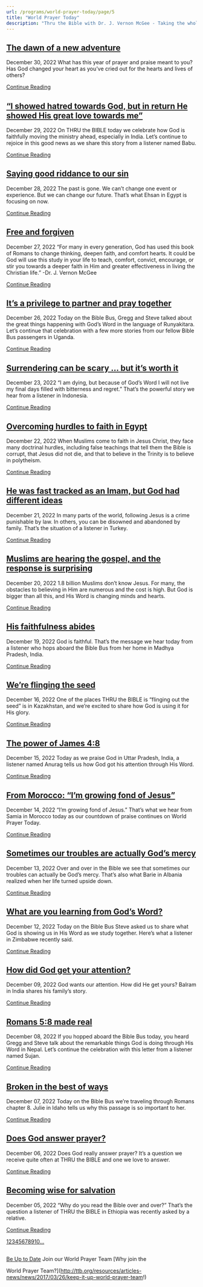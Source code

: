 ```yaml
---
url: /programs/world-prayer-today/page/5
title: "World Prayer Today"
description: "Thru the Bible with Dr. J. Vernon McGee - Taking the whole Word to the whole world"
---
```







## [The dawn of a new adventure](../world-prayer-today/2022/12/30/the-dawn-of-a-new-adventure)


December 30, 2022
What has this year of prayer and praise meant to you? Has God changed your heart as you’ve cried out for the hearts and lives of others?


[Continue Reading](../world-prayer-today/2022/12/30/the-dawn-of-a-new-adventure)




## [“I showed hatred towards God, but in return He showed His great love towards me”](../world-prayer-today/2022/12/29/i-showed-hatred-towards-god-but-in-return-he-showed-his-great-love-towards-me)


December 29, 2022
On THRU the BIBLE today we celebrate how God is faithfully moving the ministry ahead, especially in India. Let’s continue to rejoice in this good news as we share this story from a listener named Babu.


[Continue Reading](../world-prayer-today/2022/12/29/i-showed-hatred-towards-god-but-in-return-he-showed-his-great-love-towards-me)




## [Saying good riddance to our sin](../world-prayer-today/2022/12/28/saying-good-riddance-to-our-sin)


December 28, 2022
The past is gone. We can’t change one event or experience. But we can change our future. That’s what Ehsan in Egypt is focusing on now.


[Continue Reading](../world-prayer-today/2022/12/28/saying-good-riddance-to-our-sin)




## [Free and forgiven](../world-prayer-today/2022/12/27/free-and-forgiven)


December 27, 2022
“For many in every generation, God has used this book of Romans to change thinking, deepen faith, and comfort hearts. It could be God will use this study in your life to teach, comfort, convict, encourage, or stir you towards a deeper faith in Him and greater effectiveness in living the Christian life.” -Dr. J. Vernon McGee


[Continue Reading](../world-prayer-today/2022/12/27/free-and-forgiven)




## [It’s a privilege to partner and pray together](../world-prayer-today/2022/12/26/it-s-a-privilege-to-partner-and-pray-together)


December 26, 2022
Today on the Bible Bus, Gregg and Steve talked about the great things happening with God’s Word in the language of Runyakitara. Let’s continue that celebration with a few more stories from our fellow Bible Bus passengers in Uganda.


[Continue Reading](../world-prayer-today/2022/12/26/it-s-a-privilege-to-partner-and-pray-together)




## [Surrendering can be scary … but it’s worth it](../world-prayer-today/2022/12/23/surrendering-can-be-scary-but-it-s-worth-it)


December 23, 2022
“I am dying, but because of God’s Word I will not live my final days filled with bitterness and regret.” That’s the powerful story we hear from a listener in Indonesia.


[Continue Reading](../world-prayer-today/2022/12/23/surrendering-can-be-scary-but-it-s-worth-it)




## [Overcoming hurdles to faith in Egypt](../world-prayer-today/2022/12/22/overcoming-hurdles-to-faith-in-egypt)


December 22, 2022
When Muslims come to faith in Jesus Christ, they face many doctrinal hurdles, including false teachings that tell them the Bible is corrupt, that Jesus did not die, and that to believe in the Trinity is to believe in polytheism.


[Continue Reading](../world-prayer-today/2022/12/22/overcoming-hurdles-to-faith-in-egypt)




## [He was fast tracked as an Imam, but God had different ideas](../world-prayer-today/2022/12/21/he-was-fast-tracked-as-an-imam-but-god-had-different-ideas)


December 21, 2022
In many parts of the world, following Jesus is a crime punishable by law. In others, you can be disowned and abandoned by family. That’s the situation of a listener in Turkey.


[Continue Reading](../world-prayer-today/2022/12/21/he-was-fast-tracked-as-an-imam-but-god-had-different-ideas)




## [Muslims are hearing the gospel, and the response is surprising](../world-prayer-today/2022/12/20/muslims-are-hearing-the-gospel-and-the-response-is-surprising)


December 20, 2022
1.8 billion Muslims don’t know Jesus. For many, the obstacles to believing in Him are numerous and the cost is high. But God is bigger than all this, and His Word is changing minds and hearts.


[Continue Reading](../world-prayer-today/2022/12/20/muslims-are-hearing-the-gospel-and-the-response-is-surprising)




## [His faithfulness abides](../world-prayer-today/2022/12/19/his-faithfulness-abides)


December 19, 2022
God is faithful. That’s the message we hear today from a listener who hops aboard the Bible Bus from her home in Madhya Pradesh, India.


[Continue Reading](../world-prayer-today/2022/12/19/his-faithfulness-abides)




## [We’re flinging the seed](../world-prayer-today/2022/12/16/we-re-flinging-the-seed)


December 16, 2022
One of the places THRU the BIBLE is “flinging out the seed” is in Kazakhstan, and we’re excited to share how God is using it for His glory.


[Continue Reading](../world-prayer-today/2022/12/16/we-re-flinging-the-seed)




## [The power of James 4:8](../world-prayer-today/2022/12/15/the-power-of-james-4-8)


December 15, 2022
Today as we praise God in Uttar Pradesh, India, a listener named Anurag tells us how God got his attention through His Word.


[Continue Reading](../world-prayer-today/2022/12/15/the-power-of-james-4-8)




## [From Morocco: “I’m growing fond of Jesus”](../world-prayer-today/2022/12/14/from-morocco-i-m-growing-fond-of-jesus)


December 14, 2022
“I’m growing fond of Jesus.” That’s what we hear from Samia in Morocco today as our countdown of praise continues on World Prayer Today.


[Continue Reading](../world-prayer-today/2022/12/14/from-morocco-i-m-growing-fond-of-jesus)




## [Sometimes our troubles are actually God’s mercy](../world-prayer-today/2022/12/13/sometimes-our-troubles-are-actually-god-s-mercy)


December 13, 2022
Over and over in the Bible we see that sometimes our troubles can actually be God’s mercy. That’s also what Barie in Albania realized when her life turned upside down.


[Continue Reading](../world-prayer-today/2022/12/13/sometimes-our-troubles-are-actually-god-s-mercy)




## [What are you learning from God’s Word?](../world-prayer-today/2022/12/12/what-are-you-learning-from-god-s-word)


December 12, 2022
Today on the Bible Bus Steve asked us to share what God is showing us in His Word as we study together. Here’s what a listener in Zimbabwe recently said.


[Continue Reading](../world-prayer-today/2022/12/12/what-are-you-learning-from-god-s-word)




## [How did God get your attention?](../world-prayer-today/2022/12/09/how-did-god-get-your-attention)


December 09, 2022
God wants our attention. How did He get yours? Balram in India shares his family’s story.


[Continue Reading](../world-prayer-today/2022/12/09/how-did-god-get-your-attention)




## [Romans 5:8 made real](../world-prayer-today/2022/12/08/romans-5-8-made-real)


December 08, 2022
If you hopped aboard the Bible Bus today, you heard Gregg and Steve talk about the remarkable things God is doing through His Word in Nepal. Let’s continue the celebration with this letter from a listener named Sujan.


[Continue Reading](../world-prayer-today/2022/12/08/romans-5-8-made-real)




## [Broken in the best of ways](../world-prayer-today/2022/12/07/broken-in-the-best-of-ways)


December 07, 2022
Today on the Bible Bus we’re traveling through Romans chapter 8. Julie in Idaho tells us why this passage is so important to her.


[Continue Reading](../world-prayer-today/2022/12/07/broken-in-the-best-of-ways)




## [Does God answer prayer?](../world-prayer-today/2022/12/06/does-god-answer-prayer)


December 06, 2022
Does God really answer prayer? It’s a question we receive quite often at THRU the BIBLE and one we love to answer.


[Continue Reading](../world-prayer-today/2022/12/06/does-god-answer-prayer)




## [Becoming wise for salvation](../world-prayer-today/2022/12/05/becoming-wise-for-salvation)


December 05, 2022
“Why do you read the Bible over and over?” That’s the question a listener of THRU the BIBLE in Ethiopia was recently asked by a relative.


[Continue Reading](../world-prayer-today/2022/12/05/becoming-wise-for-salvation)





[1](https://ttb.org/programs/world-prayer-today)[2](https://ttb.org/programs/world-prayer-today/page/2)[3](https://ttb.org/programs/world-prayer-today/page/3)[4](https://ttb.org/programs/world-prayer-today/page/4)[5](https://ttb.org/programs/world-prayer-today/page/5)[6](https://ttb.org/programs/world-prayer-today/page/6)[7](https://ttb.org/programs/world-prayer-today/page/7)[8](https://ttb.org/programs/world-prayer-today/page/8)[9](https://ttb.org/programs/world-prayer-today/page/9)[10](https://ttb.org/programs/world-prayer-today/page/10)[...](https://ttb.org/programs/world-prayer-today/page/11)





## 




[Be Up to Date](http://feeds.feedburner.com/WorldPrayerToday "World Prayer Today RSS Feed")
Join our World Prayer Team
[Why join the  

World Prayer Team?](http://ttb.org/resources/articles-news/news/2017/03/26/keep-it-up-world-prayer-team!)




